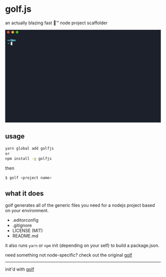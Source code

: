 # golf.js

an actually blazing fast 🚀™ node project scaffolder

![](./usage.gif)

## usage

```bash
yarn global add golfjs
or
npm install -g golfjs
```

then

```bash
$ golf <project name>
```

## what it does

golf generates all of the generic files you need for a nodejs project based on your environment.

- .editorconfig
- .gitignore
- LICENSE (MIT)
- README.md

it also runs `yarn` or `npm` init (depending on your self) to build a package.json.

need something not node-specific? check out the original [golf](https://github.com/gretzky/golf)

---

init'd with [golf](https://github.com/gretzky/golf.js)
